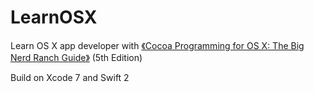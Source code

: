 # LearnOSX
Learn OS X app developer with [《Cocoa Programming for OS X: The Big Nerd Ranch Guide》](http://www.amazon.com/Cocoa-Programming-OS-Ranch-Guides/dp/0134076958/ref=sr_1_1?s=books&ie=UTF8&qid=1437207103&sr=1-1&keywords=Cocoa+Programming+for+OS+X%3A+The+Big+Nerd+Ranch+Guide)  (5th Edition)

Build on Xcode 7 and Swift 2
